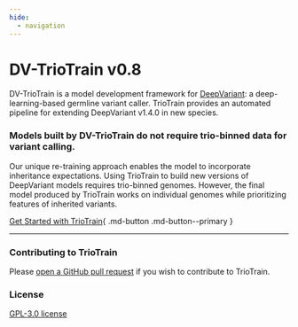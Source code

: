 ```yaml
---
hide:
  - navigation
---
```


# DV-TrioTrain v0.8

DV-TrioTrain is a model development framework for [DeepVariant](https://github.com/google/deepvariant): a deep-learning-based germline variant caller. TrioTrain provides an automated pipeline for extending DeepVariant v1.4.0 in new species.

### **Models built by DV-TrioTrain do not require trio-binned data for variant calling.** 

Our unique re-training approach enables the model to incorporate inheritance expectations. Using TrioTrain to build new versions of DeepVariant models requires trio-binned genomes. However, the final model produced by TrioTrain works on individual genomes while prioritizing features of inherited variants. 


[Get Started with TrioTrain](./getting-started/getting-started.md){ .md-button .md-button--primary }

---

### Contributing to TrioTrain

Please [open a GitHub pull request](https://github.com/jkalleberg/DV-TrioTrain/pulls) if you wish to contribute to TrioTrain.

### License

[GPL-3.0 license](about/license.md)
